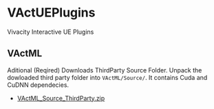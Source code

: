 # VActUEPlugins
Vivacity Interactive UE Plugins

## VActML
Aditional (Reqired) Downloads ThirdParty Source Folder. Unpack the dowloaded third party folder into ``VActML/Source/``. It contains Cuda and CuDNN dependecies.
- [VActML_Source_ThirdParty.zip](https://drive.google.com/file/d/1gFahD7kSydta6d4YZs3LgYqo54lmAFfP/view?usp=sharing "ThirdParty zip file dependencys")